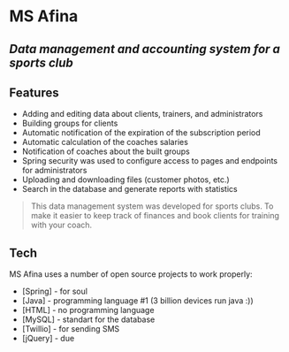 # MS Afina
## _Data management and accounting system for a sports club_

## Features

- Adding and editing data about clients, trainers, and administrators 
- Building groups for clients
- Automatic notification of the expiration of the subscription period
- Automatic calculation of the coaches salaries
- Notification of coaches about the built groups
- Spring security was used to configure access to pages and endpoints for administrators
- Uploading and downloading files (customer photos, etc.)
- Search in the database and generate reports with statistics

> This data management system was developed for sports clubs. 
> To make it easier to keep track of finances 
> and book clients for training with your coach.

## Tech

MS Afina uses a number of open source projects to work properly:

- [Spring] - for soul
- [Java] - programming language #1 (3 billion devices run java :))
- [HTML] - no programming language
- [MySQL] - standart for the database
- [Twillio] - for sending SMS
- [jQuery] - due
